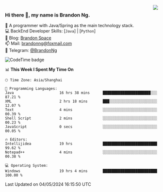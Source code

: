 <img  align="right" src="https://github-readme-stats-brandon0824.vercel.app/api/top-langs/?username=brandon0824&layout=compact">

### Hi there 👋, my name is Brandon Ng.

🌱 A programmer with Java/Spring as the main technology stack.  
💻 BackEnd Developer Skills: [`Java`] | [`Python`]  
📝 Blog: [Brandon Space](https://brandonng.tech)  
📫 Mail: brandonng@foxmail.com  
📰 Telegram: [@BrandonNg](https://t.me/BrandonNg24)  

![CodeTime badge](https://img.shields.io/endpoint?style=flat-square&url=https%3A%2F%2Fapi.codetime.dev%2Fshield%3Fid%3D128%26project%3D%26in%3D604800000)

<!--START_SECTION:waka-->
📊 **This Week I Spent My Time On** 

```text
🕑︎ Time Zone: Asia/Shanghai

💬 Programming Languages: 
Java                     16 hrs 38 mins      ██████████████████████░░░   87.21 % 
XML                      2 hrs 18 mins       ███░░░░░░░░░░░░░░░░░░░░░░   12.07 % 
Text                     4 mins              ░░░░░░░░░░░░░░░░░░░░░░░░░   00.39 % 
Shell Script             2 mins              ░░░░░░░░░░░░░░░░░░░░░░░░░   00.23 % 
JavaScript               0 secs              ░░░░░░░░░░░░░░░░░░░░░░░░░   00.05 % 

🔥 Editors: 
Intellijidea             19 hrs              █████████████████████████   99.62 % 
Notepad++                4 mins              ░░░░░░░░░░░░░░░░░░░░░░░░░   00.38 % 

💻 Operating System: 
Windows                  19 hrs 4 mins       █████████████████████████   100.00 % 
```


 Last Updated on 04/05/2024 16:15:50 UTC
<!--END_SECTION:waka-->
